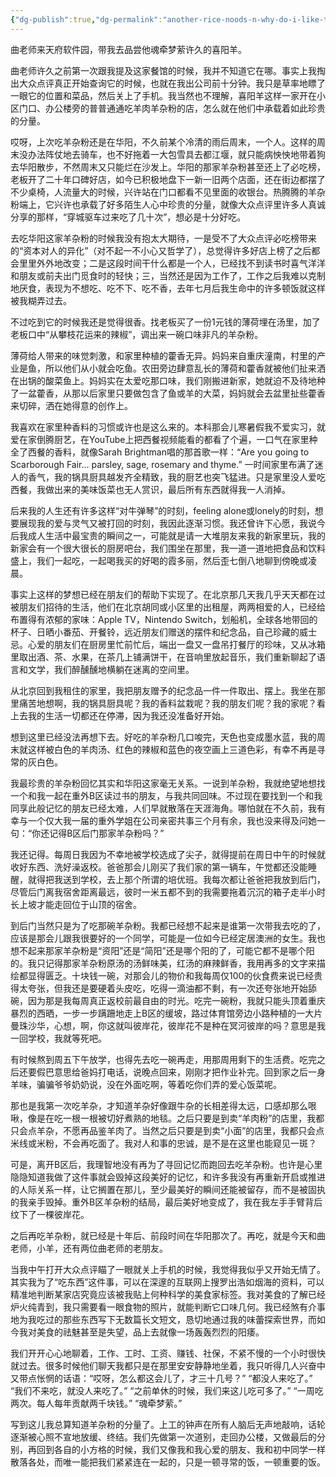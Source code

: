 ```yaml
---
{"dg-publish":true,"dg-permalink":"another-rice-noods-n-why-do-i-like-them-so-much","permalink":"/another-rice-noods-n-why-do-i-like-them-so-much/"}
---
```


曲老师来天府软件园，带我去品尝他魂牵梦萦许久的喜阳羊。

曲老师许久之前第一次跟我提及这家餐馆的时候，我并不知道它在哪。事实上我掏出大众点评真正开始查询它的时候，也就在我出公司前十分钟。我只是草率地瞟了一眼它的位置和菜品，然后关上了手机。我当然也不理解，喜阳羊这样一家开在小区门口、办公楼旁的普普通通吃羊肉羊杂粉的店，怎么就在他们中承载着如此珍贵的分量。

哎呀，上次吃羊杂粉还是在华阳，不久前某个冷清的雨后周末，一个人。这样的周末没办法阵仗地去骑车，也不好拖着一大包雪具去都江堰，就只能病怏怏地带着狗去华阳散步，不然周末又只能烂在沙发上。华阳的那家羊杂粉甚至还上了必吃榜，老板开了二十年口碑好店，如今已积极地盘下一新一旧两个店面，还在街边都摆了不少桌椅，人流量大的时候，兴许站在门口都看不见里面的收银台。热腾腾的羊杂粉端上，它兴许也承载了好多陌生人心中珍贵的分量，就像大众点评里许多人真诚分享的那样，“穿城驱车过来吃了几十次”，想必是十分好吃。

去吃华阳这家羊杂粉的时候我没有抱太大期待，一是受不了大众点评必吃榜带来的“资本对人的异化”（对不起一不小心又哲学了），总觉得许多好店上榜了之后都会里里外外地改变；二是这段时间干什么都是一个人，已经找不到读书时喜气洋洋和朋友或前夫出门觅食时的轻快；三，当然还是因为工作了，工作之后我难以克制地厌食，表现为不想吃、吃不下、吃不香，去年七月后我生命中的许多顿饭就这样被我糊弄过去。

不过吃到它的时候我还是觉得很香。找老板买了一份1元钱的薄荷埋在汤里，加了老板口中“从攀枝花运来的辣椒”，调出来一碗口味非凡的羊杂粉。

薄荷给人带来的味觉刺激，和家里种植的藿香无异。妈妈来自重庆潼南，村里的产业是鱼，所以他们从小就会吃鱼。农田旁边肆意乱长的薄荷和藿香就被他们扯来洒在出锅的酸菜鱼上。妈妈实在太爱吃那口味，我们刚搬进新家，她就迫不及待地种了一盆藿香，从那以后家里只要做包含了鱼或羊的大菜，妈妈就会去盆里扯些藿香来切碎，洒在她得意的创作上。

我喜欢在家里种香料的习惯或许也是这么来的。本科那会儿寒暑假我不爱实习，就爱在家倒腾厨艺，在YouTube上把西餐视频能看的都看了个遍，一口气在家里种全了西餐的香料，就像Sarah Brightman唱的那首歌一样：“Are you going to Scarborough Fair... parsley, sage, rosemary and thyme.” 一时间家里布满了迷人的香气，我的锅具厨具越发齐全精致，我的厨艺也突飞猛进。只是家里没人爱吃西餐，我做出来的美味饭菜也无人赏识，最后所有东西就得我一人消掉。

后来我的人生还有许多这样“对牛弹琴”的时刻，feeling alone或lonely的时刻，想要展现我的爱与灵气又被打回的时刻，我因此逐渐习惯。我还曾许下心愿，我说今后我成人生活中最宝贵的瞬间之一，可能就是请一大堆朋友来我的新家里玩，我的新家会有一个很大很长的厨房吧台，我们围坐在那里，我一道一道地把食品和饮料盛上，我们一起吃，一起喝我买的好喝的霞多丽，然后歪七倒八地聊到傍晚或凌晨。

事实上这样的梦想已经在朋友们的帮助下实现了。在北京那几天我几乎天天都在过被朋友们招待的生活，他们在北京胡同或小区里的出租屋，两两相爱的人，已经给布置得有浓郁的家味：Apple TV，Nintendo Switch，划船机，全球各地带回的杯子、日晒小番茄、开餐铃，远近朋友们赠送的摆件和纪念品，自己珍藏的威士忌。心爱的朋友们在厨房里忙前忙后，端出一盘又一盘吊打餐厅的珍味，又从冰箱里取出酒、茶、水果，在茶几上铺满饼干，在音响里放起音乐，我们重新聊起了语言和文学，我们醉醺醺地横躺在迷离的空间里。

从北京回到我租住的家里，我把朋友赠予的纪念品一件一件取出、摆上。我坐在那里痛苦地想啊，我的锅具厨具呢？我的香料盆栽呢？我的朋友们呢？我的家呢？看上去我的生活一切都还在停滞，因为我还没准备好开始。

想到这里已经没法再想下去。好吃的羊杂粉几口唆完，天色也变成墨水蓝，我的周末就这样被白色的羊肉汤、红色的辣椒和蓝色的夜空画上三道色彩，有幸不再是寻常的灰白色。

我最珍贵的羊杂粉回忆其实和华阳这家毫无关系。一说到羊杂粉，我就绝望地想找一个和我一起在重外B区读过书的朋友，与我共同回味。不过现在要找到一个和我同享此般记忆的朋友已经太难，人们早就散落在天涯海角。哪怕就在不久前，我有幸与一个仅大我一届的重外学姐在公司亲密共事三个月有余，我也没来得及问她一句：“你还记得B区后门那家羊杂粉吗？”

我还记得。每周日我因为不幸地被学校选成了尖子，就得提前在周日中午的时候就收好东西、洗好澡返校。爸爸那会儿刚买了我们家的第一辆车，午觉都还没能睡醒，就得把我送到学校，去上那个所谓的培优班。我每次都让爸爸把我放到后门，尽管后门离我宿舍距离最远，彼时一米五都不到的我需要拖着沉沉的箱子走半小时长上坡才能走回位于山顶的宿舍。

到后门当然只是为了吃那碗羊杂粉。我都已经想不起来是谁第一次带我去吃的了，应该是那会儿跟我很要好的一个同学，可能是一位如今已经定居澳洲的女生。我也想不起来那家羊杂粉是“资阳”还是“简阳”还是哪个阳的了，可能它都不是哪个阳的。我只记得那家羊杂粉原汤的汤鲜味美，红汤的麻辣鲜香，我用再多的文字来描绘都显得匮乏。十块钱一碗，对那会儿的物价和我每周仅100的伙食费来说已经贵得太夸张，但我还是要硬着头皮吃，吃得一滴油都不剩，有一次还夸张地开始舔碗，因为那是我每周真正返校前最自由的时光。吃完一碗粉，我就只能头顶着重庆暴烈的西晒，一步一步蹒跚地走上B区的缓坡，路过体育馆旁边小路种植的一大片曼珠沙华，心想，啊，你这就叫彼岸花，彼岸花不是种在冥河彼岸的吗？意思是我一回学校，我就等死吧。

有时候熬到周五下午放学，也得先去吃一碗再走，用那周用剩下的生活费。吃完之后还要假巴意思给爸妈打电话，说晚点回来，刚刚才把作业补完。回到家之后一身羊味，骗骗爷爷奶奶说，没在外面吃啊，等着吃你们弄的爱心饭菜呢。

那也是我第一次吃羊杂，才知道羊杂好像跟牛杂的长相差得太远，口感却那么哏啾，像是在吃一根一根被切好煮熟的地毯。之后只要是到卖“羊肉粉”的店里，我都只会点羊杂，不愿再品鉴羊肉了。当然之后只要是到卖“小面”的店里，我都只会点米线或米粉，不会再吃面了。我对人和事的忠诚，是不是在这里也能窥见一斑？

可是，离开B区后，我理智地没有再为了寻回记忆而跑回去吃羊杂粉。也许是心里隐隐知道我做了这件事就会毁掉这段美好的记忆，和许多我没有再重新开启或推进的人际关系一样，让它搁置在那儿，至少最美好的瞬间还能被留存，而不是被固执的我亲手毁掉。重外B区羊杂粉的结局，最后美好地变成了，我在我左手手臂背后纹下了一棵彼岸花。

之后再吃羊杂粉，就已经是十年后、前段时间在华阳那次了。再吃，就是今天和曲老师，小羊，还有两位曲老师的老朋友。

当我中午打开大众点评瞄了一眼就关上手机的时候，我觉得我似乎又开始无情了。其实我为了“吃东西”这件事，可以在深邃的互联网上搜罗出浩如烟海的资料，可以精准地判断某家店究竟应该被我贴上何种科学的美食家标签。我对美食的了解已经炉火纯青到，我只需要看一眼食物的照片，就能判断它口味几何。我已经煞有介事地为我吃过的那些东西写下无数篇长文短文，恳切地通过我的味蕾探索世界，而如今我对美食的祛魅甚至是失望，品上去就像一场轰轰烈烈的阳痿。

我们开开心心地聊着，工作、工时、工资、赚钱、社保，不紧不慢的一个小时很快就过去。很多时候他们聊天我都只是在那里安安静静地坐着，我只听得几人兴奋中又带点怅惘的话语：“哎呀，怎么都这会儿了，才三十几号？” “都没人来吃了。” “我们不来吃，就没人来吃了。” “之前单休的时候，我们来这儿吃可多了。” “一周吃两次。每人每年贡献两千块钱。” “魂牵梦萦。” 

写到这儿我总算知道羊杂粉的分量了。上工的钟声在所有人脑后无声地敲响，话轮逐渐被心照不宣地放缓、终结。我们先做第一次道别，走回办公楼，又做最后的分别，再回到各自的小方格的时候，我们又像我和我心爱的朋友、我和初中同学一样散落各处，而唯一能把我们紧紧连在一起的，只是一顿寻常的饭，一顿重要的饭。
